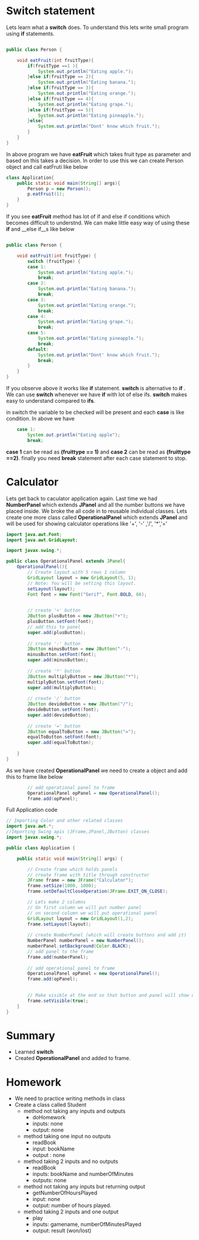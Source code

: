 # Switch statement
Lets learn what a __switch__ does. To understand this lets write small program using __if__ statements.
```java

public class Person {

	void eatFruit(int fruitType){
        if(fruitType ==1 ){
            System.out.println("Eating apple.");
        }else if(fruitType == 2){
            System.out.println("Eating banana.");
        }else if(fruitType == 3){
            System.out.println("Eating orange.");
        }else if(fruitType == 4){
            System.out.println("Eating grape.");
        }else if(fruitType == 5){
            System.out.println("Eating pineapple.");
        }else{
            System.out.println("Dont' know which fruit.");
        }
    }
}

```
In above program we have __eatFruit__ which takes fruit type as parameter and based on this takes a decision. In order to use this we can create Person object and call eatFruti like below

```java
class Application{
    public static void main(String[] args){
        Person p = new Person();
        p.eatFruit(1);
    }
}
```

If you see __eatFruit__ method has lot of if and else if conditions which becomes difficult to understnd. We can make little easy way of using these __if__ and __else if__s like below

```java

public class Person {

	void eatFruit(int fruitType) {
		switch (fruitType) {
		case 1:
			System.out.println("Eating apple.");
			break;
		case 2:
			System.out.println("Eating banana.");
			break;
		case 3:
			System.out.println("Eating orange.");
			break;
		case 4:
			System.out.println("Eating grape.");
			break;
		case 5:
			System.out.println("Eating pineapple.");
			break;
		default:
			System.out.println("Dont' know which fruit.");
			break;
		}
	}
}

``` 

If you observe above it works like __if__ statement. __switch__ is alternative to __if__ . We can use __switch__ whenever we have __if__ with lot of else ifs. __switch__ makes easy to understand compared to __ifs__. 

in switch the variable to be checked will be present and each __case__ is like condition. In above we have 
```java
    case 1:
        System.out.println("Eating apple");
        break;
```
__case 1__ can be read as __(fruittype == 1)__ and __case 2__ can be read as __(fruittype ==2)__. finally you need __break__ statement after each case statement to stop.

# Calculator
Lets get back to caculator application again. Last time we had __NumberPanel__ which extends __JPanel__ and all the number buttons we have placed inside. We broke the all code in to reusable individual classes. Lets create one more class called __OperationalPanel__ which extends __JPanel__ and will be used for showing calculator operations like '+', '-' ,'/', '*','='

```java
import java.awt.Font;
import java.awt.GridLayout;

import javax.swing.*;

public class OperationalPanel extends JPanel{
	OperationalPanel(){
		// Create layout with 5 rows 1 column
		GridLayout layout = new GridLayout(5, 1);
		// Note: You will be setting this layout.
		setLayout(layout);
		Font font = new Font("Serif", Font.BOLD, 66);

		
		// create '+' button
		JButton plusButton = new JButton("+");
		plusButton.setFont(font);
		// add this to panel
		super.add(plusButton);
		
		// create '-' button
		JButton minusButton = new JButton("-");
		minusButton.setFont(font);
		super.add(minusButton);
	
		// create '*' button
		JButton multiplyButton = new JButton("*");
		multiplyButton.setFont(font);
		super.add(multiplyButton);
		
		// create '/' button
		JButton devideButton = new JButton("/");
		devideButton.setFont(font);
		super.add(devideButton);
		
		// create '=' button
		JButton equalToButton = new JButton("=");
		equalToButton.setFont(font);
		super.add(equalToButton);
		
	}
}

```

As we have created __OperationalPanel__ we need to create a object and add this to frame like below
```java
		// add operational panel to frame
		OperationalPanel opPanel = new OperationalPanel();
		frame.add(opPanel);
```

Full Application code
```java
// Importing Color and other related classes
import java.awt.*;
//Importing Swing apis (JFrame,JPanel,JButton) classes
import javax.swing.*;

public class Application {

	public static void main(String[] args) {

		// Create frame which holds panels	
		// create frame with title through constructor
		JFrame frame = new JFrame("Calculator");
		frame.setSize(1000, 1000);
		frame.setDefaultCloseOperation(JFrame.EXIT_ON_CLOSE);

		// Lets make 2 columns 
		// On first column we will put number panel
		// on second column we will put operational panel
		GridLayout layout = new GridLayout(1,2);
		frame.setLayout(layout);
		
		// create NumberPanel (which will create buttons and add it)
		NumberPanel numberPanel = new NumberPanel();
		numberPanel.setBackground(Color.BLACK);
		// add panel to the frame
		frame.add(numberPanel); 
		
		// add operational panel to frame
		OperationalPanel opPanel = new OperationalPanel();
		frame.add(opPanel);
		

		// Make visible at the end so that button and panel will show up
		frame.setVisible(true);
	}
}
```
# Summary
* Learned __switch__
* Created __OperationalPanel__ and added to frame.

# Homework
* We need to practice writing methods in class
* Create a class called Student
    * method not taking any inputs and outputs
        * doHomework
        * inputs: none
        * output: none
    * method taking one input no outputs
        * readBook
        * input: bookName
        * output : none
    * method taking 2 inputs and no outputs
        * readBook
        * inputs: bookName and numberOfMinutes
        * outputs: none
    * method not taking any inputs but returning output
        * getNumberOfHoursPlayed
        * input: none
        * output: number of hours played.
    * method taking 2 inputs and one output
        * play
        * inputs: gamename, numberOfMinutesPlayed
        * output: result (won/lost)